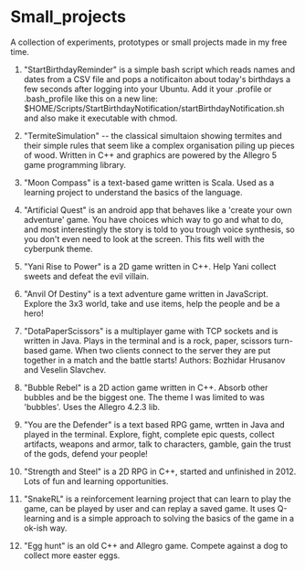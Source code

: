 # Small_projects
A collection of experiments, prototypes or small projects made in my free time.

1. "StartBirthdayReminder" is a simple bash script which reads names and dates from a CSV file and pops a notificaiton about today's birthdays a few seconds after logging into your Ubuntu. Add it your .profile or .bash_profile like this on a new line:
$HOME/Scripts/StartBirthdayNotification/startBirthdayNotification.sh
and also make it executable with chmod.

2. "TermiteSimulation" -- the classical simultaion showing termites and their simple rules that seem like a complex organisation piling up pieces of wood. Written in C++ and graphics are powered by the Allegro 5 game programming library.

3. "Moon Compass" is a text-based game written is Scala. Used as a learning project to understand the basics of the language.

4. "Artificial Quest" is an android app that behaves like a 'create your own adventure' game. You have choices which way to go and what to do, and most interestingly the story is told to you trough voice synthesis, so you don't even need to look at the screen. This fits well with the cyberpunk theme.

5. "Yani Rise to Power" is a 2D game written in C++. Help Yani collect sweets and defeat the evil villain.

6. "Anvil Of Destiny" is a text adventure game written in JavaScript. Explore the 3x3 world, take and use items, help the people and be a hero!

7. "DotaPaperScissors" is a multiplayer game with TCP sockets and is written in Java. Plays in the terminal and is a rock, paper, scissors turn-based game. When two clients connect to the server they are put together in a match and the battle starts! Authors: Bozhidar Hrusanov and Veselin Slavchev.

8. "Bubble Rebel" is a 2D action game written in C++. Absorb other bubbles and be the biggest one. The theme I was limited to was 'bubbles'. Uses the Allegro 4.2.3 lib.

9. "You are the Defender" is a text based RPG game, wrtten in Java and played in the terminal. Explore, fight, complete epic quests, collect artifacts, weapons and armor, talk to characters, gamble, gain the trust of the gods, defend your people!

10. "Strength and Steel" is a 2D RPG in C++, started and unfinished in 2012. Lots of fun and learning opportunities.

11. "SnakeRL" is a reinforcement learning project that can learn to play the game, can be played by user and can replay a saved game. It uses Q-learning and is a simple approach to solving the basics of the game in a ok-ish way.

12. "Egg hunt" is an old C++ and Allegro game. Compete against a dog to collect more easter eggs.
